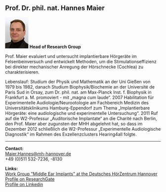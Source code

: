 ## Prof. Dr. phil. nat. Hannes Maier
![Picture Hannes Maier](HMA.jpg) **Head of Research Group** 

 
Prof. Maier evaluiert und untersucht implantierbare Hörgeräte im Felsenbeinversuch und entwickelt Methoden, um die Stimulationseffizienz bei direkter mechanischer Anregung der Hörschnecke (Cochlea) zu charakterisieren.

Lebenslauf: Studium der Physik und Mathematik an der Uni Gießen von 1979 bis 1982, danach Studium Biophysik/Biochemie an der Université de Paris Sud in Orsay, zum Dr. phil. nat. am Max-Planck Inst. f. Biophysik in Frankfurt a. M. promoviert - mit „magna cum laude“. 2007 Habilitation für Experimentelle Audiologie/Neurootologie am Fachbereich Medizin des Universitätsklinikums Hamburg-Eppendorf zum Thema „Implantierbare Hörgeräte: eine audiologische und experimentelle Untersuchung“. 2011 Ruf auf die W2-Professur „Auditorische Implantate“ an die Charité nach Berlin, den Prof. Maier aber zugunsten der MHH abgelehnt hat, so dass im Dezember 2012 schließlich die W2-Professur „Experimentelle Audiologische Diagnostik“ im Rahmen des Exzellenzclusters Hearing4all folgte.
***

 
**Contact:**  
<Maier.Hannes@mh-hannover.de>  
+49 (0)511 532-7236, -8130  
  
**Links:**   
[Work Group "Middle Ear Implants" at the Deutsches HörZentrum Hannover](http://www.hoerzentrum-hannover.de/index.php?id=20 "DHZ")  
[Profile on ResearchGate](http://www.researchgate.net/profile/Hannes_Maier "Profil on ResearchGate")  
[Profile on Linkedin](http://de.linkedin.com/pub/hannes-maier/2/163/92 "Profile on Linkedin")

